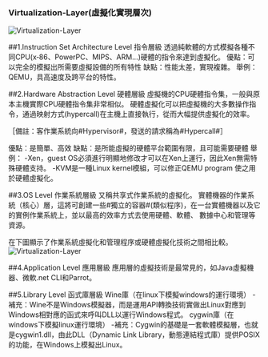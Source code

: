 ### Virtualization-Layer(虛擬化實現層次)

![Virtualization-Layer](http://i.imgur.com/ApPNYwN.png)

##1.Instruction Set Architecture Level 指令層級
透過純軟體的方式模擬各種不同CPU(x‐86、PowerPC、MIPS、ARM…)硬體的指令來達到虛擬化。
優點：可以完全的模擬出所需要虛擬設備的所有特性
缺點：性能太差，實現複雜。
舉例：QEMU，具高速度及跨平台的特性。

##2.Hardware Abstraction Level 硬體層級
虛擬機的CPU硬體指令集，一般與原本主機實際CPU硬體指令集非常相似。
硬體虛擬化可以把虛擬機的大多數操作指令，通過映射方式(hypercall)在主機上直接執行，從而大幅提供虛擬化的效率。

［備註：客作業系統向#Hypervisor#，發送的請求稱為#Hypercall#］

優點：是簡單、高效
缺點：是所能虛擬的硬體平台範圍有限，且可能需要硬體
舉例：
-Xen，guest OS必須進行明顯地修改才可以在Xen上運行，因此Xen無需特殊硬體支持。
-KVM是一種Linux kernel模組，可以修正QEMU program 使之用於硬體虛擬化。

##3.OS Level 作業系統層級
又稱共享式作業系統的虛擬化。
實體機器的作業系統（核心）層，這將可創建一些#獨立的容器#(類似程序)，在一台實體機器以及它的實例作業系統上，並以最高的效率方式去使用硬體、軟體、
數據中心和管理等資源。

在下圖顯示了作業系統虛擬化和管理程序或硬體虛擬化技術之間相比較。
![Virtualization-Layer](http://www.ideasmultiples.com/imvps/imagenes/dia_09.gif)

##4.Application Level 應用層級
應用層的虛擬技術是最常見的，如Java虛擬機器、微軟.net CLI和Parrot。

##5.Library Level 函式庫層級
Wine庫（在linux下模擬windows的運行環境）
-補充：Wine不是Windows模擬器，而是運用API轉換技術實做出Linux對應到Windows相對應的函式來呼叫DLL以運行Windows程式。
cygwin庫（在windows下模擬linux運行環境）
-補充：Cygwin的基礎是一套軟體模擬層，也就是cygwin1.dll，由此DLL（Dynamic Link Library，動態連結程式庫）提供POSIX的功能，在Windows上模擬出Linux。




